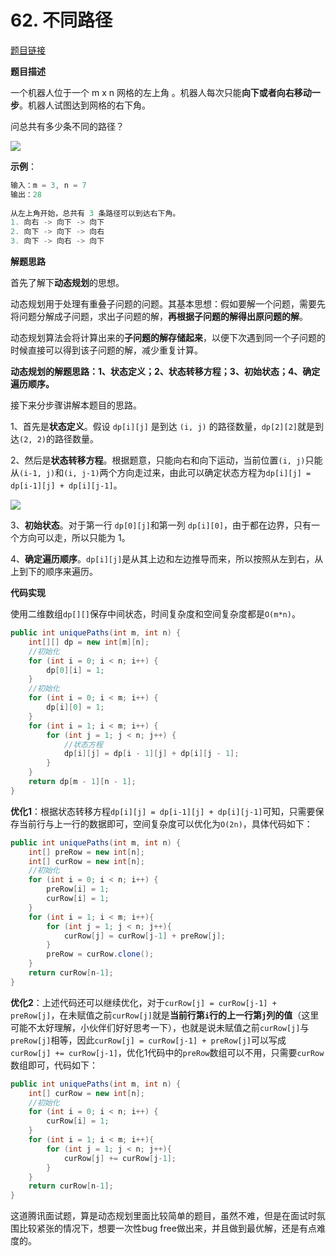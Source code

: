 # 62. 不同路径

[题目链接](https://leetcode.cn/problems/unique-paths/)

**题目描述**

一个机器人位于一个 m x n 网格的左上角 。机器人每次只能**向下或者向右移动一步**。机器人试图达到网格的右下角。

问总共有多少条不同的路径？

![](http://img.dabin-coder.cn/image/uniquePaths1.png)

**示例**：

```java
输入：m = 3, n = 7
输出：28
    
从左上角开始，总共有 3 条路径可以到达右下角。
1. 向右 -> 向下 -> 向下
2. 向下 -> 向下 -> 向右
3. 向下 -> 向右 -> 向下
```

**解题思路**

首先了解下**动态规划**的思想。

动态规划用于处理有重叠子问题的问题。其基本思想：假如要解一个问题，需要先将问题分解成子问题，求出子问题的解，**再根据子问题的解得出原问题的解**。

动态规划算法会将计算出来的**子问题的解存储起来**，以便下次遇到同一个子问题的时候直接可以得到该子问题的解，减少重复计算。

**动态规划的解题思路：1、状态定义；2、状态转移方程；3、初始状态；4、确定遍历顺序。**

接下来分步骤讲解本题目的思路。

1、首先是**状态定义**。假设 `dp[i][j]` 是到达 `(i, j)` 的路径数量，`dp[2][2]`就是到达`(2, 2)`的路径数量。

2、然后是**状态转移方程**。根据题意，只能向右和向下运动，当前位置`(i, j)`只能从`(i-1, j)`和`(i, j-1)`两个方向走过来，由此可以确定状态方程为`dp[i][j] = dp[i-1][j] + dp[i][j-1]`。

![](http://img.dabin-coder.cn/image/uniquePaths2.png)

3、**初始状态**。对于第一行 `dp[0][j]`和第一列 `dp[i][0]`，由于都在边界，只有一个方向可以走，所以只能为 1。

4、**确定遍历顺序**。`dp[i][j]`是从其上边和左边推导而来，所以按照从左到右，从上到下的顺序来遍历。

**代码实现**

使用二维数组`dp[][]`保存中间状态，时间复杂度和空间复杂度都是`O(m*n)`。

```java
public int uniquePaths(int m, int n) {
    int[][] dp = new int[m][n];
    //初始化
    for (int i = 0; i < n; i++) {
        dp[0][i] = 1;
    }
    //初始化
    for (int i = 0; i < m; i++) {
        dp[i][0] = 1;
    }
    for (int i = 1; i < m; i++) {
        for (int j = 1; j < n; j++) {
            //状态方程
            dp[i][j] = dp[i - 1][j] + dp[i][j - 1];
        }
    }
    return dp[m - 1][n - 1];
}
```

**优化1**：根据状态转移方程`dp[i][j] = dp[i-1][j] + dp[i][j-1]`可知，只需要保存当前行与上一行的数据即可，空间复杂度可以优化为`O(2n)`，具体代码如下：

```java
public int uniquePaths(int m, int n) {
    int[] preRow = new int[n];
    int[] curRow = new int[n];
    //初始化
    for (int i = 0; i < n; i++) {
        preRow[i] = 1;
        curRow[i] = 1;
    }
    for (int i = 1; i < m; i++){
        for (int j = 1; j < n; j++){
            curRow[j] = curRow[j-1] + preRow[j];
        }
        preRow = curRow.clone();
    }
    return curRow[n-1];
}
```

**优化2**：上述代码还可以继续优化，对于`curRow[j] = curRow[j-1] + preRow[j]`，在未赋值之前`curRow[j]`就是**当前行第`i`行的上一行第`j`列的值**（这里可能不太好理解，小伙伴们好好思考一下），也就是说未赋值之前`curRow[j]`与`preRow[j]`相等，因此`curRow[j] = curRow[j-1] + preRow[j]`可以写成`curRow[j] += curRow[j-1]`，优化1代码中的`preRow`数组可以不用，只需要`curRow`数组即可，代码如下：

```java
public int uniquePaths(int m, int n) {
    int[] curRow = new int[n];
    //初始化
    for (int i = 0; i < n; i++) {
        curRow[i] = 1;
    }
    for (int i = 1; i < m; i++){
        for (int j = 1; j < n; j++){
            curRow[j] += curRow[j-1];
        }
    }
    return curRow[n-1];
}
```



这道腾讯面试题，算是动态规划里面比较简单的题目，虽然不难，但是在面试时氛围比较紧张的情况下，想要一次性bug free做出来，并且做到最优解，还是有点难度的。








